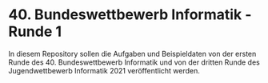 # 40. Bundeswettbewerb Informatik - Runde 1

In diesem Repository sollen die Aufgaben und Beispieldaten von der ersten
Runde des 40. Bundeswettbewerb Informatik und von der dritten Runde des
Jugendwettbewerb Informatik 2021 veröffentlicht werden.
